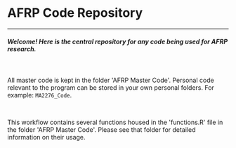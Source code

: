 # AFRP Code Repository 

-------------------------------------

##### Welcome! Here is the central repository for any code being used for AFRP research. 

<br>

All master code is kept in the folder 'AFRP Master Code'. Personal code relevant to the program can be stored in your own personal folders. For example: `MA2276_Code`. 

<br>

This workflow contains several functions housed in the 'functions.R' file in the folder 'AFRP Master Code'. Please see that folder for detailed information on their usage. 

